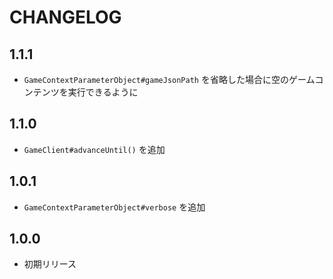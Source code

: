 # CHANGELOG

## 1.1.1
* `GameContextParameterObject#gameJsonPath` を省略した場合に空のゲームコンテンツを実行できるように

## 1.1.0
* `GameClient#advanceUntil()` を追加

## 1.0.1
* `GameContextParameterObject#verbose` を追加

## 1.0.0
* 初期リリース

